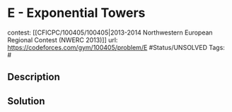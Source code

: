 # E - Exponential Towers

contest: [[CFICPC/100405/100405|2013-2014 Northwestern European Regional Contest (NWERC 2013)]]
url: https://codeforces.com/gym/100405/problem/E
#Status/UNSOLVED
Tags: #

## Description

## Solution

